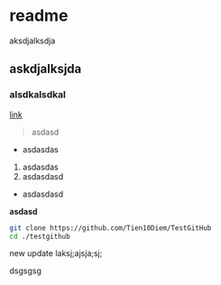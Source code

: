 # readme

aksdjalksdja

## askdjalksjda

### alsdkalsdkal
[link](https://www.fb.com/tien10diem)

> asdasd
 
- asdasdas


1. asdasdas
2. asdasdasd

+ asdasdasd

**asdasd**


```bash
git clone https://github.com/Tien10Diem/TestGitHub
cd ./testgithub
```


new update
laksj;ajsja;sj;



dsgsgsg